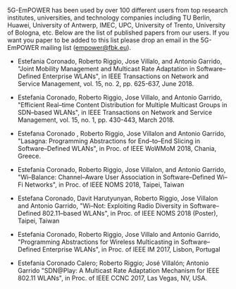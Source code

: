 5G-EmPOWER has been used by over 100 different users from top research institutes, universities, and technology companies including TU Berlin, Huawei, University of Antwerp, IMEC, UPC, University of Trento, University of Bologna, etc. Below are the list of published papers from our users. If you want you paper to be added to this list please drop an email in the 5G-EmPOWER mailing list (empower@fbk.eu).

* Estefania Coronado, Roberto Riggio, Jose Villalo, and Antonio Garrido, "Joint Mobility Management and Multicast Rate Adaptation in Software–Defined Enterprise WLANs", in IEEE Transactions on Network and Service Management, vol. 15, no. 2, pp. 625-637, June 2018.

* Estefania Coronado, Roberto Riggio, Jose Villalo, and Antonio Garrido, "Efficient Real–time Content Distribution for Multiple Multicast Groups in SDN–based WLANs", in IEEE Transactions on Network and Service Management, vol. 15, no. 1, pp. 430-443, March 2018.

* Estefanıa Coronado , Roberto Riggio, Jose Villalon and Antonio Garrido, "Lasagna: Programming Abstractions for End–to–End Slicing in Software–Defined WLANs", in Proc. of IEEE WoWMoM 2018, Chania, Greece.

* Estefania Coronado, Roberto Riggio, Jose Villalon, and Antonio Garrido, "Wi–Balance: Channel–Aware User Association in Software–Defined Wi–Fi Networks", in Proc. of IEEE NOMS 2018, Taipei, Taiwan

* Estefana Coronado, Davit Harutyunyan, Roberto Riggio, Jose Villalon and Antonio Garrido, "Wi–Not: Exploiting Radio Diversity in Software–Defined 802.11–based WLANs", in Proc. of IEEE NOMS 2018 (Poster), Taipei, Taiwan

* Estefania Coronado, Roberto Riggio, Jose Villalo and Antonio Garrido, "Programming Abstractions for Wireless Multicasting in Software–Defined Enterprise WLANs", in Proc. of IEEE IM 2017, Lisbon, Portugal

* Estefania Coronado Calero; Roberto Riggio; José Villalón; Antonio Garrido "SDN@Play: A Multicast Rate Adaptation Mechanism for IEEE 802.11 WLANs", in Proc. of IEEE CCNC 2017, Las Vegas, NV, USA.